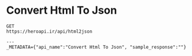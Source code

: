 # Convert Html To Json

```
GET
https://heroapi.ir/api/html2json

---
_METADATA={"api_name":"Convert Html To Json", "sample_response":""}
```

